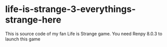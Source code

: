 # life-is-strange-3-everythings-strange-here
This is source code of my fan Life is Strange game.
You need Renpy 8.0.3 to launch this game
